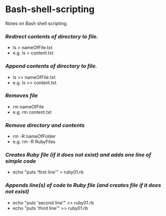 # Bash-shell-scripting
Notes on Bash shell scripting.


### *Redirect contents of directory to file.*
* ls > nameOfFile.txt
* e.g. ls > content.txt

### *Append contents of directory to file.*
* ls >> nameOfFile.txt
* e.g. ls >> content.txt

### *Removes file*
* rm nameOfFile
* e.g. rm content.txt

### *Remove directory and contents*
* rm -R nameOfFolder
* e.g. rm -R RubyFiles

### *Creates Ruby file (if it does not exist) and adds one line of simple code*
* echo "puts 'first line'" > ruby01.rb

### *Appends line(s) of code to Ruby file (and creates file if it does not exist)*
* echo "puts 'second line'" >> ruby01.rb
* echo "puts 'third line'" >> ruby01.rb